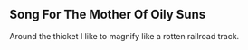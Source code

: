 Song For The Mother Of Oily Suns
--------------------------------
Around the thicket I like to magnify like a rotten railroad track.  
